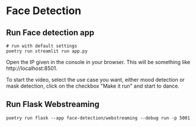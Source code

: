 # Face Detection

## Run Face detection app

```
# run with default settings
poetry run streamlit run app.py
```

Open the IP given in the console in your browser. This will be something like http://localhost:8501.

To start the video, select the use case you want, either mood detection or mask detection, click on the checkbox "Make it run" and start to dance.

## Run Flask Webstreaming

```
poetry run flask --app face-detection/webstreaming --debug run -p 5001

```
